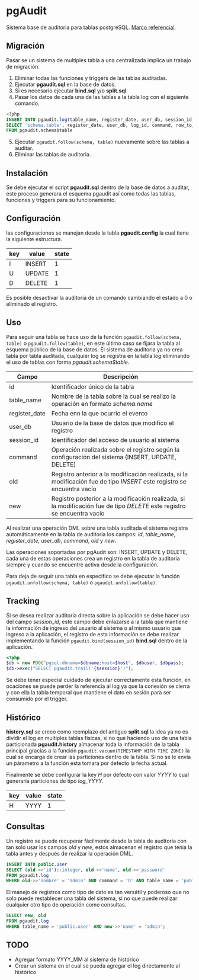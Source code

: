 pgAudit
=======
Sistema base de auditoria para tablas postgreSQL. [Marco referencial](http://www.juanluramirez.com/auditoria-bases-datos/).

Migración
---
Pasar se un sistema de multiples tabla a una centralizada implica un trabajo de migración.

1. Eliminar todas las funciones y triggers de las tablas auditadas.
2. Ejecutar **pgaudit.sql** en la base de datos.
3. Si es necesario ejecutar **bind.sql** y/o **split.sql**
4. Pasar los datos de cada una de las tablas a la tabla log con el siguiente comando.
```sql
<?php
INSERT INTO pgaudit.log(table_name, register_date, user_db, session_id, command, old, new)
SELECT 'schema.table', register_date, user_db, log_id, command, row_to_json(old), row_to_json(new)
FROM pgaudit.schema$table
```
5. Ejecutar `pgaudit.follow(schema, table)` nuevamente sobre las tablas a auditar.
6. Eliminar las tablas de auditoria.

Instalación
-----------
Se debe ejecutar el script **pgaudit.sql** dentro de la base de datos a auditar, este proceso generara el esquema pgaudit así como todas las tablas, funciones y triggers para su funcionamiento.

Configuración
-------------
las configuraciones se manejan desde la tabla **pgaudit.config** la cual tiene la siguiente estructura.

| key | value | state |
|-----|-------|-------|
| I | INSERT | 1 |
| U | UPDATE | 1 |
| D | DELETE | 1 |

Es posible desactivar la auditoria de un comando cambiando el estado a 0 o eliminado el registro.

Uso
---
Para seguir una tabla se hace uso de la función `pgaudit.follow(schema, table)` o `pgaudit.follow(table)`, en este último caso se fijara la tabla al esquema público de la base de datos. El sistema de auditoria ya no crea tabla por tabla auditada, cualquier log se registra en la tabla *log* eliminando el uso de tablas con forma *pgaudit.schema$table*.

| Campo | Descripción |
|-------|-------------|
| id | Identificador único de la tabla |
| table_name | Nombre de la tabla sobre la cual se realizo la operación  en formato *schema.name* |
| register_date | Fecha enn la que ocurrio el evento |
| user_db | Usuario de la base de datos que modifico el registro |
| session_id | Identificador del acceso de usuario al sistema |
| command | Operación realizada sobre el registro según la configuración del sistema (INSERT, UPDATE, DELETE) |
| old | Registro anterior a la modificación realizada, si la modificación fue de tipo *INSERT* este registro se encuentra vacío |
| new | Registro posterior a la modificación realizada, si la modificación fue de tipo *DELETE* este registro se encuentra vacío |

Al realizar una operación DML sobre una tabla auditada el sistema registra automáticamente en la tabla de auditoria los campos: *id*, *table_name*, *register_date*, *user_db*, *command*, *old* y *new*.

Las operaciones soportadas por pgAudit son: INSERT, UPDATE y DELETE, cada una de estas operaciones crea un registro en la tabla de auditoria siempre y cuando se encuentre activa desde la configuración.

Para deja de seguir una tabla en especifico se debe ejecutar la función `pgaudit.unfollow(schema, table)` o `pgaudit.unfollow(table)`.

Tracking
----
Si se desea realizar auditoria directa sobre la aplicación se debe hacer uso del campo *session_id*, este campo debe enlazarse a la tabla que mantiene la información de ingreso del usuario al sistema o al mismo usuario que ingreso a la aplicación, el registro de esta información se debe realizar implementando la función `pgaudit.bind(session_id)` **bind.sql** dentro de la aplicación.

```php
<?php
$db = new PDO("pgsql:dbname=$dbname;host=$host", $dbuser, $dbpass);
$db->exec("SELECT pgaudit.trail('{$session}')");
```

Se debe tener especial cuidado de ejecutar correctamente esta función, en ocaciones se puede perder la referencia al log ya que la conexión se cierra y con ella la tabla temporal que mantiene el dato en sesión para ser consumido por el trigger.

Histórico
----
**history.sql** se creeo como reemplazo del antiguo **split.sql** la idea ya no es dividir el log en multiples tablas fisicas, si no que haciendo uso de una tabla particionada **pgaudit.history** almacenar toda la información de la tabla principal gracias a la función `pgaudit.vacuum(TIMESTAMP WITH TIME ZONE)` la cual se encarga de crear las particiones dentro de la tabla. Si no se le envía un párametro a la función esta tomara por defecto la fecha actual.

Finalmente se debe configurar la key *H* por defecto con valor *YYYY* lo cual generaria particiones de tipo *log_YYYY*.

| key | value | state |
|-----|-------|-------|
| H | YYYY | 1 |

Consultas
----
Un registro se puede recuperar fácilmente desde la tabla de auditoria con tan solo usar los campos *old* y *new*, estos almacenan el registro que tenia la tabla antes y después de realizar la operación DML.

```sql
INSERT INTO public.user
SELECT (old->>'id')::integer, old->>'name', old->>'password'
FROM pgaudit.log
WHERE old->>'nombre' = 'admin' AND command = 'D' AND table_name = 'public.user';
```

El manejo de registros como tipo de dato es tan versátil y poderoso que no solo puede restablecer una tabla del sistema, si no que puede realizar cualquier otro tipo de operación como consultas.

```sql
SELECT new, old
FROM pgaudit.log
WHERE table_name = 'public.user' AND new->>'name' = 'admin';
```
TODO
---
* Agregar formato YYYY_MM al sistema de histórico
* Crear un sistema en el cual se pueda agregar el log directamente al histórico